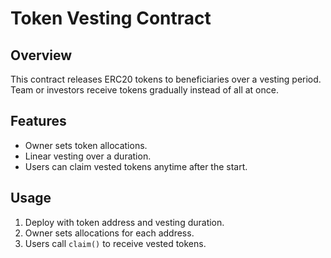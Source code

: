 # Token Vesting Contract

## Overview
This contract releases ERC20 tokens to beneficiaries over a vesting period. Team or investors receive tokens gradually instead of all at once.

## Features
- Owner sets token allocations.
- Linear vesting over a duration.
- Users can claim vested tokens anytime after the start.

## Usage
1. Deploy with token address and vesting duration.
2. Owner sets allocations for each address.
3. Users call `claim()` to receive vested tokens.
